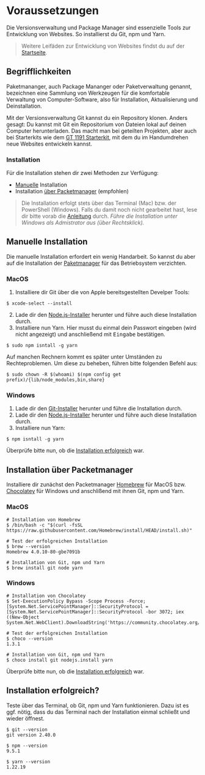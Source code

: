 # Voraussetzungen

Die Versionsverwaltung und Package Manager sind essenzielle Tools zur Entwicklung von Websites. So installierst du Git, npm und Yarn.

> Weitere Leifäden zur Entwicklung von Websites findst du auf der [Startseite](../README.md).

## Begrifflichkeiten

Paketmananger, auch Package Mananger oder Paketverwaltung genannt, bezeichnen eine Sammlung von Werkzeugen für die komfortable Verwaltung von Computer-Software, also für Installation, Aktualisierung und Deinstallation.

Mit der Versionsverwaltung Git kannst du ein Repository klonen. Anders gesagt: Du kannst mit Git ein Repositorium von Dateien lokal auf deinen Computer herunterladen. Das macht man bei geteilten Projekten, aber auch bei Starterkits wie dem [GT 1191 Starterkit](https://github.com/HAWK-GT1191/gt1191-starterkit), mit dem du im Handumdrehen neue Websites entwickeln kannst.

### Installation

Für die Installation stehen dir zwei Methoden zur Verfügung:

- [Manuelle](#manuelle-installation) Installation
- Installation [über Packetmanager](#installation-über-packetmanager) (empfohlen)

> Die Installation erfolgt stets über das Terminal (Mac) bzw. der PowerShell (Windows). Falls du damit noch nicht gearbeitet hast, lese dir bitte vorab die [Anleitung](command-line.md) durch. _Führe die Installation unter Windows als Admistrator aus (über Rechtsklick)._

## Manuelle Installation

Die manuelle Installation erfordert ein wenig Handarbeit. So kannst du aber auf die Installation der [Paketmanager](#installation-über-packetmanager) für das Betriebsystem verzichten.

### MacOS

1. Installiere dir Git über die von Apple bereitsgestellten Develper Tools:

```shell
$ xcode-select --install
```

2. Lade dir den [Node.js-Installer](https://nodejs.org/de) herunter und führe auch diese Installation durch.
3. Installiere nun Yarn. Hier musst du einmal dein Passwort eingeben (wird nicht angezeigt) und anschließend mit <kbd>Eingabe</kbd> bestätigen.

```shell
$ sudo npm isntall -g yarn
```

Auf manchen Rechnern kommt es später unter Umständen zu Rechteproblemen. Um diese zu beheben, führen bitte folgenden Befehl aus:

```shell
$ sudo chown -R $(whoami) $(npm config get prefix)/{lib/node_modules,bin,share}
```

### Windows

1. Lade dir den [Git-Installer](https://git-scm.com/download/win) herunter und führe die Installation durch.
2. Lade dir den [Node.js-Installer](https://nodejs.org/de) herunter und führe auch diese Installation durch.
3. Installiere nun Yarn:

```shell
$ npm isntall -g yarn
```

Überprüfe bitte nun, ob die [Installation erfolgreich](#installation-erfolgreich) war.

## Installation über Packetmanager

Installiere dir zunächst den Packetmanager [Homebrew](https://brew.sh/#install) für MacOS bzw. [Chocolatey](https://docs.chocolatey.org/en-us/choco/setup#installing-chocolatey) für Windows und anschlißend mit ihnen Git, npm und Yarn.

### MacOS

```shell
# Installation von Homebrew
$ /bin/bash -c "$(curl -fsSL https://raw.githubusercontent.com/Homebrew/install/HEAD/install.sh)"

# Test der erfolgreichen Installation
$ brew --version
Homebrew 4.0.10-80-gbe7091b

# Installation von Git, npm und Yarn
$ brew install git node yarn
```

### Windows

```shell
# Installation von Chocolatey
$ Set-ExecutionPolicy Bypass -Scope Process -Force; [System.Net.ServicePointManager]::SecurityProtocol = [System.Net.ServicePointManager]::SecurityProtocol -bor 3072; iex ((New-Object System.Net.WebClient).DownloadString('https://community.chocolatey.org/install.ps1'))

# Test der erfolgreichen Installation
$ choco --version
1.3.1

# Installation von Git, npm und Yarn
$ choco install git nodejs.install yarn
```

Überprüfe bitte nun, ob die [Installation erfolgreich](#installation-erfolgreich) war.

## Installation erfolgreich?

Teste über das Terminal, ob Git, npm und Yarn funktionieren. Dazu ist es ggf. nötig, dass du das Terminal nach der Installation einmal schließt und wieder öffnest.

```shell
$ git --version
git version 2.40.0

$ npm --version
9.5.1

$ yarn --version
1.22.19
```
